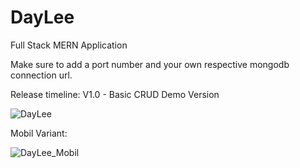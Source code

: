 # DayLee
Full Stack MERN Application

Make sure to add a port number and your own respective mongodb connection url.

Release timeline:
V1.0 - Basic CRUD Demo Version 

![DayLee](https://user-images.githubusercontent.com/46978262/158882972-7048ab85-c58c-4514-a1ed-e94ee0cf4767.PNG)

Mobil Variant: 

![DayLee_Mobil](https://user-images.githubusercontent.com/46978262/158883590-8c9d37da-6aa5-451b-88d5-b333324cafd1.PNG)

